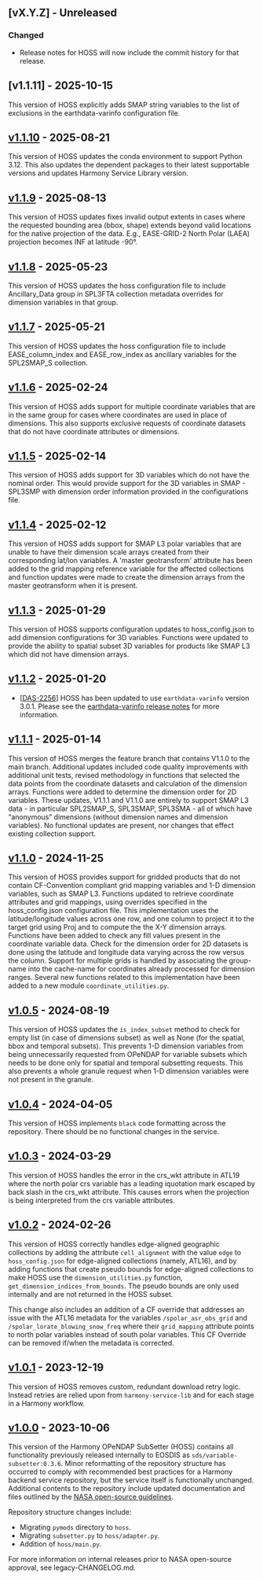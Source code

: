 ## [vX.Y.Z] - Unreleased

### Changed

- Release notes for HOSS will now include the commit history for that release.

## [v1.1.11] - 2025-10-15

This version of HOSS explicitly adds SMAP string variables to the list of
exclusions in the earthdata-varinfo configuration file.

## [v1.1.10] - 2025-08-21

This version of HOSS updates the conda environment to support Python 3.12. This also updates the
dependent packages to their latest supportable versions and updates Harmony Service Library version.

## [v1.1.9] - 2025-08-13

This version of HOSS updates fixes invalid output extents in cases where the
requested bounding area (bbox, shape) extends beyond valid locations for the native
projection of the data. E.g., EASE-GRID-2 North Polar (LAEA) projection becomes INF
at latitude -90°.

## [v1.1.8] - 2025-05-23

This version of HOSS updates the hoss configuration file to include
Ancillary_Data group in SPL3FTA collection metadata overrides for dimension
variables in that group.

## [v1.1.7] - 2025-05-21

This version of HOSS updates the hoss configuration file to include
EASE_column_index and EASE_row_index as ancillary variables for the SPL2SMAP_S
collection.

## [v1.1.6] - 2025-02-24

This version of HOSS adds support for multiple coordinate variables that
are in the same group for cases where coordinates are used in place of
dimensions. This also supports exclusive requests of coordinate
datasets that do not have coordinate attributes or dimensions.

## [v1.1.5] - 2025-02-14

This version of HOSS adds support for 3D variables which
do not have the nominal order. This would provide support
for the 3D variables in SMAP - SPL3SMP with dimension order
information provided in the configurations file.

## [v1.1.4] - 2025-02-12

This version of HOSS adds support for SMAP L3 polar variables that are unable to have their
dimension scale arrays created from their corresponding lat/lon variables. A 'master geotransform'
attribute has been added to the grid mapping reference variable for the affected collections
and function updates were made to create the dimension arrays from the master geotransform
when it is present.

## [v1.1.3] - 2025-01-29

This version of HOSS supports configuration updates to hoss_config.json to
add dimension configurations for 3D variables. Functions were updated to provide the
ability to spatial subset 3D variables for products like SMAP L3 which did
not have dimension arrays.

## [v1.1.2] - 2025-01-20

- [[DAS-2256](https://bugs.earthdata.nasa.gov/browse/DAS-2256)]
  HOSS has been updated to use `earthdata-varinfo` version 3.0.1.
  Please see the
  [earthdata-varinfo release notes](https://github.com/nasa/earthdata-varinfo/releases/tag/3.0.1)
  for more information.

## [v1.1.1] - 2025-01-14

This version of HOSS merges the feature branch that contains V1.1.0 to the main branch.
Additional updates included code quality improvements with additional unit tests, revised methodology
in functions that selected the data points from the coordinate datasets and calculation of the dimension
arrays. Functions were added to determine the dimension order for 2D variables. These updates,
V1.1.1 and V1.1.0 are entirely to support SMAP L3 data - in particular SPL2SMAP_S, SPL3SMAP, SPL3SMA -
all of which have “anonymous” dimensions (without dimension names and dimension variables).  No functional
updates are present, nor changes that effect existing collection support.

## [v1.1.0] - 2024-11-25

This version of HOSS provides support for gridded products that do not contain
CF-Convention compliant grid mapping variables and 1-D dimension variables, such
as SMAP L3. Functions updated to retrieve coordinate attributes and grid mappings,
using overrides specified in the hoss_config.json configuration file.
This implementation uses the latitude/longitude values across one row, and one
column to project it to the target grid using Proj and to compute the the X-Y
dimension arrays. Functions have been added to check any fill values present in
the coordinate variable data. Check for the dimension order for 2D datasets is
done using the latitude and longitude data varying across the row versus the
column. Support for multiple grids is handled by associating the group-name into
the cache-name for coordinates already processed for dimension ranges.
Several new functions related to this implementation have been added to
a new module `coordinate_utilities.py`.

## [v1.0.5] - 2024-08-19

This version of HOSS updates the `is_index_subset` method to check for empty list (in case of dimensions subset)
as well as None (for the spatial, bbox and temporal subsets). This prevents 1-D dimension variables from being
unnecessarily requested from OPeNDAP for variable subsets which needs to be done only for spatial and temporal
subsetting requests. This also prevents a whole granule request when 1-D dimension variables were not present
in the granule.

## [v1.0.4] - 2024-04-05

This version of HOSS implements `black` code formatting across the repository.
There should be no functional changes in the service.

## [v1.0.3] - 2024-03-29

This version of HOSS handles the error in the crs_wkt attribute in ATL19 where the
north polar crs variable has a leading iquotation mark escaped by back slash in the
crs_wkt attribute. This causes errors when the projection is being interpreted from
the crs variable attributes.

## [v1.0.2] - 2024-02-26

This version of HOSS correctly handles edge-aligned geographic collections by
adding the attribute `cell_alignment` with the value `edge` to `hoss_config.json`
for edge-aligned collections (namely, ATL16), and by adding functions that
create pseudo bounds for edge-aligned collections to make HOSS use the
`dimension_utilities.py` function, `get_dimension_indices_from_bounds`. The
pseudo bounds are only used internally and are not returned in the HOSS subset.

This change also includes an addition of a CF override that addresses an
issue with the ATL16 metadata for the variables `/spolar_asr_obs_grid` and
`/spolar_lorate_blowing_snow_freq` where their `grid_mapping` attribute points
to north polar variables instead of south polar variables. This CF Override
can be removed if/when the metadata is corrected.

## [v1.0.1] - 2023-12-19

This version of HOSS removes custom, redundant download retry logic. Instead
retries are relied upon from `harmony-service-lib` and for each stage in a
Harmony workflow.

## [v1.0.0] - 2023-10-06

This version of the Harmony OPeNDAP SubSetter (HOSS) contains all functionality
previously released internally to EOSDIS as `sds/variable-subsetter:0.3.6`.
Minor reformatting of the repository structure has occurred to comply with
recommended best practices for a Harmony backend service repository, but the
service itself is functionally unchanged. Additional contents to the repository
include updated documentation and files outlined by the
[NASA open-source guidelines](https://code.nasa.gov/#/guide).

Repository structure changes include:

* Migrating `pymods` directory to `hoss`.
* Migrating `subsetter.py` to `hoss/adapter.py`.
* Addition of `hoss/main.py`.

For more information on internal releases prior to NASA open-source approval,
see legacy-CHANGELOG.md.

[v1.1.10]: https://github.com/nasa/harmony-opendap-subsetter/releases/tag/1.1.10
[v1.1.9]: https://github.com/nasa/harmony-opendap-subsetter/releases/tag/1.1.9
[v1.1.8]: https://github.com/nasa/harmony-opendap-subsetter/releases/tag/1.1.8
[v1.1.7]: https://github.com/nasa/harmony-opendap-subsetter/releases/tag/1.1.7
[v1.1.6]: https://github.com/nasa/harmony-opendap-subsetter/releases/tag/1.1.6
[v1.1.5]: https://github.com/nasa/harmony-opendap-subsetter/releases/tag/1.1.5
[v1.1.4]: https://github.com/nasa/harmony-opendap-subsetter/releases/tag/1.1.4
[v1.1.3]: https://github.com/nasa/harmony-opendap-subsetter/releases/tag/1.1.3
[v1.1.2]: https://github.com/nasa/harmony-opendap-subsetter/releases/tag/1.1.2
[v1.1.1]: https://github.com/nasa/harmony-opendap-subsetter/releases/tag/1.1.1
[v1.1.0]: https://github.com/nasa/harmony-opendap-subsetter/releases/tag/1.1.0
[v1.0.5]: https://github.com/nasa/harmony-opendap-subsetter/releases/tag/1.0.5
[v1.0.4]: https://github.com/nasa/harmony-opendap-subsetter/releases/tag/1.0.4
[v1.0.3]: https://github.com/nasa/harmony-opendap-subsetter/releases/tag/1.0.3
[v1.0.2]: https://github.com/nasa/harmony-opendap-subsetter/releases/tag/1.0.2
[v1.0.1]: https://github.com/nasa/harmony-opendap-subsetter/releases/tag/1.0.1
[v1.0.0]: https://github.com/nasa/harmony-opendap-subsetter/releases/tag/1.0.0
